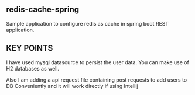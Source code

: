 ## redis-cache-spring
Sample application to configure redis as cache in spring boot REST application.

## KEY POINTS
I have used mysql datasource to persist the user data. You can make use of H2 databases as well.

Also I am adding a api request file containing post requests to add users to DB Conveniently and it will work directly if using Intellij